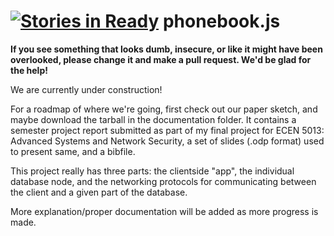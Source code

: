 [![Stories in Ready](https://badge.waffle.io/kaoudis/phonebook.js.png?label=ready&title=Ready)](https://waffle.io/kaoudis/phonebook.js)
phonebook.js
============

**If you see something that looks dumb, insecure, or like it might have been overlooked, please change it and make a pull request. We'd be glad for the help!**

We are currently under construction! 

For a roadmap of where we're going, first check out our paper sketch, and maybe download the tarball in the documentation folder. It contains a semester project report submitted as part of my final project for ECEN 5013: Advanced Systems and Network Security, a set of slides (.odp format) used to present same, and a bibfile.

This project really has three parts: the clientside "app", the individual database node, and the networking protocols for communicating between the client and a given part of the database.

More explanation/proper documentation will be added as more progress is made.
